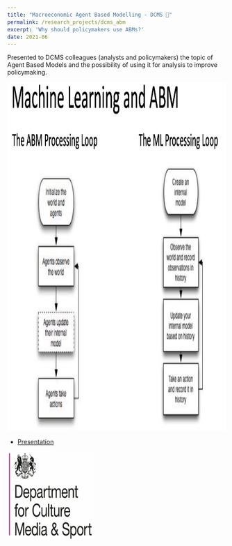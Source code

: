 ```yaml
---
title: "Macroeconomic Agent Based Modelling - DCMS 💸"
permalink: /research_projects/dcms_abm
excerpt: 'Why should policymakers use ABMs?'
date: 2021-06
---
```


Presented to DCMS colleagues (analysts and policymakers) the topic of Agent Based Models and the possibility of using it for analysis to improve policymaking.


<center><img src="/images/research_projects/dcms_abm.png" width="800" height="800" /></center>


* [Presentation](https://drive.google.com/file/d/1m0xs6j4SatnWofD6vNnU3Mg4j_mlj5Wf/view?usp=sharing)


<img src="/images/research_projects/dcms.png" width="200" height="200" />
